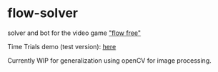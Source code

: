 # flow-solver
solver and bot for the video game ["flow free"](https://www.bigduckgames.com/flowfree)

Time Trials demo (test version): [here](https://youtu.be/-yLt4shM00s)

Currently WIP for generalization using openCV for image processing.